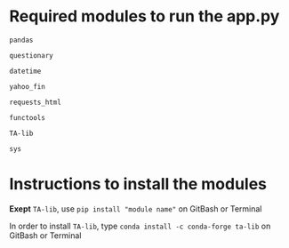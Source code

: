 # Required modules to run the app.py

`pandas`

`questionary`

`datetime`

`yahoo_fin`

`requests_html`

`functools`

`TA-lib`

`sys`


# Instructions to install the modules

**Exept** `TA-lib`, use `pip install "module name"` on GitBash or Terminal

In order to install `TA-lib`, type `conda install -c conda-forge ta-lib` on GitBash or Terminal